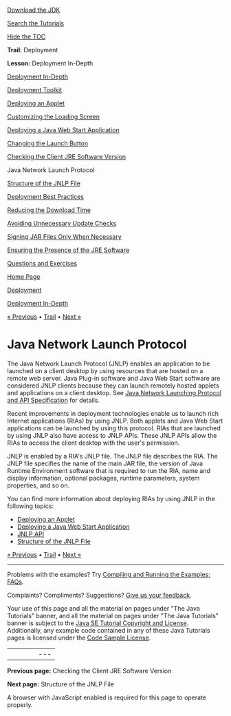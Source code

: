 [Download
the JDK](http://java.sun.com/javase/6/download.jsp)
  
[Search the
Tutorials](../../search.html)
  
[Hide the TOC](javascript:toggleLeft())

**Trail:** Deployment
  
**Lesson:** Deployment In-Depth

[Deployment In-Depth](index.html)

[Deployment Toolkit](depltoolkit_index.html)

[Deploying an Applet](runAppletFunction.html)

[Customizing the Loading Screen](customizeLoadingScreen.html)

[Deploying a Java Web Start Application](createWebStartLaunchButtonFunction.html)

[Changing the Launch Button](changeLaunchButtonOfJWS.html)

[Checking the Client JRE Software Version](jreVersionCheck.html)

Java Network Launch Protocol

[Structure of the JNLP File](jnlpFileSyntax.html)

[Deployment Best Practices](bestPractices.html)

[Reducing the Download Time](reducingDownloadTime.html)

[Avoiding Unnecessary Update Checks](avoidingUnnecessaryUpdateChecks.html)

[Signing JAR Files Only When Necessary](signing.html)

[Ensuring the Presence of the JRE Software](ensuringJRE.html)

[Questions and Exercises](QandE/questions.html)

[Home Page](../../index.html)
>
[Deployment](../index.html)
>
[Deployment In-Depth](index.html)

[« Previous](jreVersionCheck.html) • [Trail](../TOC.html) • [Next »](jnlpFileSyntax.html)

# Java Network Launch Protocol

The Java Network Launch Protocol (JNLP) enables an application to be launched
on a client desktop by using resources that are hosted on a remote web server.
Java Plug-in software and
Java Web Start software are considered JNLP clients because they can launch remotely hosted
applets and applications on a client desktop. See
[Java Network Launching Protocol and API Specification](http://java.sun.com/javase/technologies/desktop/javawebstart/download-spec.html) for details.

Recent improvements in deployment technologies enable us to launch rich Internet
applications (RIAs) by using JNLP. Both applets and Java Web Start applications can be
launched by using this protocol. RIAs that are launched by using JNLP also have access to
JNLP APIs. These JNLP APIs allow the RIAs to access the client desktop with the user's permission.

JNLP is enabled by a RIA's JNLP file. The
JNLP file describes the RIA. The JNLP file specifies the name of the main JAR file,
the version of Java Runtime Environment software that is required to run the RIA,
name and display
information, optional packages, runtime parameters, system properties, and so on.

You can find more information about deploying RIAs by using JNLP in the
following topics:

* [Deploying an Applet](../../deployment/applet/deployingApplet.html)
* [Deploying a Java Web Start Application](../../deployment/webstart/deploying.html)
* [JNLP API](../../deployment/doingMoreWithRIA/jnlpAPI.html)
* [Structure of the JNLP File](../../deployment/deploymentInDepth/jnlpFileSyntax.html)

[« Previous](jreVersionCheck.html)
•
[Trail](../TOC.html)
•
[Next »](jnlpFileSyntax.html)

---

Problems with the examples? Try [Compiling and Running
the Examples: FAQs](../../information/run-examples.html).
  
Complaints? Compliments? Suggestions? [Give
us your feedback](http://download.oracle.com/javase/feedback.html).

Your use of this page and all the material on pages under "The Java Tutorials" banner,
and all the material on pages under "The Java Tutorials" banner is subject to the [Java SE Tutorial Copyright
and License](../../information/license.html).
Additionally, any example code contained in any of these Java
Tutorials pages is licensed under the
[Code
Sample License](http://developers.sun.com/license/berkeley_license.html).

|  |  |  |  |  |
| --- | --- | --- | --- | --- |
| |  |  | | --- | --- | | duke image | Oracle logo | | [About Oracle](http://www.oracle.com/us/corporate/index.html) | [Oracle Technology Network](http://www.oracle.com/technology/index.html) | [Terms of Service](https://www.samplecode.oracle.com/servlets/CompulsoryClickThrough?type=TermsOfService) | Copyright © 1995, 2011 Oracle and/or its affiliates. All rights reserved. |

**Previous page:** Checking the Client JRE Software Version
  
**Next page:** Structure of the JNLP File




A browser with JavaScript enabled is required for this page to operate properly.